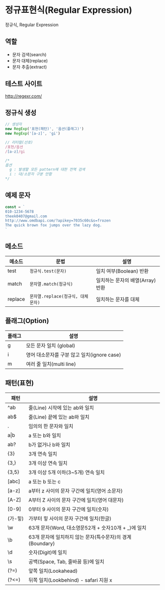 # 정규표현식(Regular Expression)

정규식, Regular Expression

## 역할 

- 문자 검색(search)
- 문자 대체(replace)
- 문자 추출(extract)

## 테스트 사이트

http://regexr.com/

## 정규식 생성 

``` js
// 생성자
new RegExp('표현(패턴)', '옵션(플래그)')
new RegExp('[a-z]', 'gi')

// 리터럴(선호)
/표현/옵션
/[a-z]/gi

/* 
옵션 
  g : 발생할 모든 pattern에 대한 전역 검색 
  i : 대/소문자 구분 안함
*/
```

## 예제 문자

```js
const = `
010-1234-5678
theek0407@gmail.com
http://www.omdbapi.com/?apikey=7035c60c&s=frozen
The quick brown fox jumps over the lazy dog.
`
```

## 메소드

메소드 | 문법 | 설명
-- | -- | --
test | `정규식.test(문자)` | 일치 여부(Boolean) 반환
match | `문자열.match(정규식)` | 일치하는 문자의 배열(Array) 반환
replace | `문자열.replace(정규식, 대체문자)` | 일치하는 문자를 대체

## 플래그(Option)

플래그 | 설명
-- | --
g | 모든 문자 일치 (global)
i | 영어 대소문자를 구분 않고 일치(ignore case)
m | 여러 줄 일치(multi line)


## 패턴(표현)

패턴 | 설명
-- | --
^ab | 줄(Line) 시작에 있는 ab와 일치
ab$ | 줄(Line) 끝에 있는 ab와 일치
. | 임의의 한 문자와 일치
a&verbar;b | a 또는 b와 일치
ab? | b가 없거나 b와 일치
{3} | 3개 연속 일치
{3,} | 3개 이상 연속 일치
{3,5} | 3개 이상 5개 이하(3~5개) 연속 일치
[abc] | a 또는 b 또는 c
[a-z] | a부터 z 사이의 문자 구간에 일치(영어 소문자)
[A-Z] | A부터 Z 사이의 문자 구간에 일치(영어 대문자)
[0-9] | 0부터 9 사이의 문자 구간에 일치(숫자)
(가-힣) | 가부터 힣 사이의 문자 구간에 일치(한글)
\w | 63개 문자(Word, 대소영문52개 + 숫자10개 + _)에 일치 
\b | 63개 문자에 일치하지 않는 문자(특수문자)의 경계(Boundary)
\d | 숫자(Digit)에 일치
\s | 공백(Space, Tab, 줄바꿈 등)에 일치
(?=) | 앞쪽 일치(Lookahead)
(?<=) | 뒤쪽 일치(Lookbehind) - safari 지원 x 
